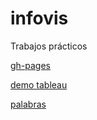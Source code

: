 # infovis
Trabajos prácticos


[gh-pages](https://camicollado.github.io/infovis/index.html)


[demo tableau](https://camicollado.github.io/infovis/demotableau.html)

[palabras](https://raw.camicollado.github.io/infovis/gh-pahges/palabras.txt)

